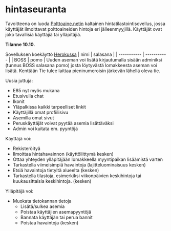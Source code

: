 # hintaseuranta
Tavoitteena on luoda [Polttoaine.netin](https://www.polttoaine.net) kaltainen hintatilastointisovellus, jossa käyttäjät ilmoittavat polttoaineiden hintoja eri jälleenmyyjillä.
Käyttäjät ovat joko tavallisia käyttäjiä tai ylläpitäjiä.

**Tilanne 10.10.**

Sovelluksen koekäyttö [Herokussa](https://aapohu-hintaseuranta.herokuapp.com/)
| nimi    | salasana |
| ----------- | ----------- |
| BOSS     | pomo   |
Uuden aseman voi lisätä kirjautumalla sisään adminiksi (tunnus BOSS salasana pomo) josta löytyvästä lomakkeesta aseman voi lisätä. Kenttään Tie tulee laittaa pieninumeroisin järkevän lähellä oleva tie.

Uusia juttuja:
- E85 nyt myös mukana
- Etusivulla chat
- Ikonit
- Yläpalkissa kaikki tarpeelliset linkit
- Käyttäjillä omat profiilisivu
- Asemilla omat sivut
- Peruskäyttäjät voivat pyytää asemia lisättäväksi
- Admin voi kuitata em. pyyntöjä

Käyttäjä voi: 
- Rekisteröityä 
- Ilmoittaa hintahavainnon (käyttöliittymä kesken)
- Ottaa yhteyden ylläpitäjään lomakkeella myyntipaikan lisäämistä varten
- Tarkastella viimeisimpiä havaintoja (lajitteluominaisuus kesken)
- Etsiä havaintoja tietyltä alueelta (kesken)
- Tarkastella tilastoja, esimerkiksi viikonpäivien keskihintoja tai kuukausittaisia keskihintoja. (kesken)

Ylläpitäjä voi:
- Muokata tietokannan tietoja
  - Lisätä/sulkea asemia 
  - Poistaa käyttäjien asemapyyntöjä
  - Bannata käyttäjän tai perua bannit
  - Poistaa havaintoja (kesken)




